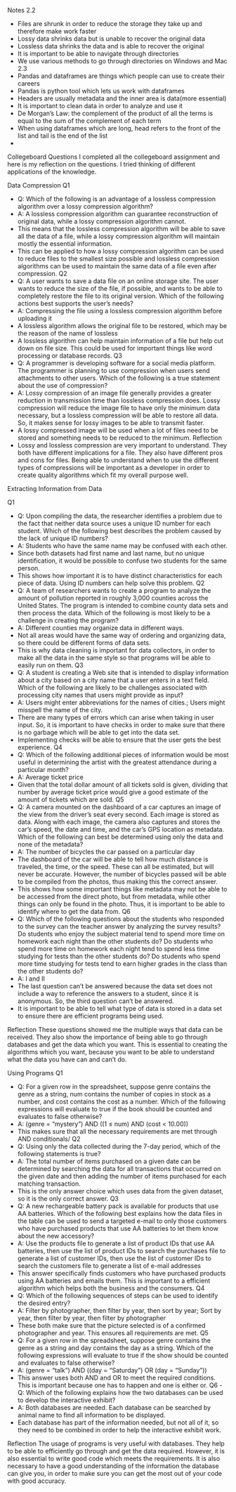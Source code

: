 Notes
2.2
- Files are shrunk in order to reduce the storage they take up and therefore make work faster
- Lossy data shrinks data but is unable to recover the original data
- Lossless data shrinks the data and is able to recover the original
- It is important to be able to navigate through directories
- We use various methods to go through directories on Windows and Mac
2.3
- Pandas and dataframes are things which people can use to create their careers
- Pandas is python tool which lets us work with dataframes
- Headers are usually metadata and the inner area is data(more essential)
- It is important to clean data in order to analyze and use it
- De Morgan’s Law: the complement of the product of all the terms is equal to the sum of the complement of each term
- When using dataframes which are long, head refers to the front of the list and tail is the end of the list
- 
Collegeboard Questions
I completed all the collegeboard assignment and here is my reflection on the questions. I tried thinking of different applications of the knowledge.

Data Compression
Q1
- Q: Which of the following is an advantage of a lossless compression algorithm over a lossy compression algorithm?
- A: A lossless compression algorithm can guarantee reconstruction of original data, while a lossy compression algorithm cannot.
- This means that the lossless compression algorithm will be able to save all the data of a file, while a lossy compression algorithm will maintain mostly the essential information.
- This can be applied to how a lossy compression algorithm can be used to reduce files to the smallest size possible and lossless compression algorithms can be used to maintain the same data of a file even after compression.
Q2
- Q: A user wants to save a data file on an online storage site. The user wants to reduce the size of the file, if possible, and wants to be able to completely restore the file to its original version. Which of the following actions best supports the user’s needs?
- A: Compressing the file using a lossless compression algorithm before uploading it
- A lossless algorithm allows the original file to be restored, which may be the reason of the name of lossless
- A lossless algorithm can help maintain information of a file but help cut down on file size. This could be used for important things like word processing or database records.
Q3
- Q: A programmer is developing software for a social media platform. The programmer is planning to use compression when users send attachments to other users. Which of the following is a true statement about the use of compression?
- A: Lossy compression of an image file generally provides a greater reduction in transmission time than lossless compression does.
Lossy compression will reduce the image file to have only the minimum data necessary, but a lossless compression will be able to restore all data. So, it makes sense for lossy images to be able to transmit faster.
- A lossy compressed image will be used when a lot of files need to be stored and something needs to be reduced to the minimum.
Reflection
- Lossy and lossless compression are very important to understand. They both have different implications for a file. They also have different pros and cons for files. Being able to understand when to use the different types of compressions will be important as a developer in order to create quality algorithms which fit my overall purpose well.

Extracting Information from Data

Q1
- Q: Upon compiling the data, the researcher identifies a problem due to the fact that neither data source uses a unique ID number for each student. Which of the following best describes the problem caused by the lack of unique ID numbers?
- A: Students who have the same name may be confused with each other.
- Since both datasets had first name and last name, but no unique identification, it would be possible to confuse two students for the same person.
- This shows how important it is to have distinct characteristics for each piece of data. Using ID numbers can help solve this problem.
Q2
- Q: A team of researchers wants to create a program to analyze the amount of pollution reported in roughly 3,000 counties across the United States. The program is intended to combine county data sets and then process the data. Which of the following is most likely to be a challenge in creating the program?
- A: Different counties may organize data in different ways.
- Not all areas would have the same way of ordering and organizing data, so there could be different forms of data sets.
- This is why data cleaning is important for data collectors, in order to make all the data in the same style so that programs will be able to easily run on them.
Q3
- Q: A student is creating a Web site that is intended to display information about a city based on a city name that a user enters in a text field. Which of the following are likely to be challenges associated with processing city names that users might provide as input?
- A: Users might enter abbreviations for the names of cities.; Users might misspell the name of the city.
- There are many types of errors which can arise when taking in user input. So, it is important to have checks in order to make sure that there is no garbage which will be able to get into the data set.
- Implementing checks will be able to ensure that the user gets the best experience.
Q4
- Q: Which of the following additional pieces of information would be most useful in determining the artist with the greatest attendance during a particular month?
- A: Average ticket price
- Given that the total dollar amount of all tickets sold is given, dividing that number by average ticket price would give a good estimate of the amount of tickets which are sold.
Q5
- Q: A camera mounted on the dashboard of a car captures an image of the view from the driver’s seat every second. Each image is stored as data. Along with each image, the camera also captures and stores the car’s speed, the date and time, and the car’s GPS location as metadata. Which of the following can best be determined using only the data and none of the metadata?
- A: The number of bicycles the car passed on a particular day
- The dashboard of the car will be able to tell how much distance is traveled, the time, or the speed. These can all be estimated, but will never be accurate. However, the number of bicycles passed will be able to be compiled from the photos, thus making this the correct answer.
- This shows how some important things like metadata may not be able to be accessed from the direct photo, but from metadata, while other things can only be found in the photo. Thus, it is important to be able to identify where to get the data from.
Q6
- Q: Which of the following questions about the students who responded to the survey can the teacher answer by analyzing the survey results? Do students who enjoy the subject material tend to spend more time on homework each night than the other students do? Do students who spend more time on homework each night tend to spend less time studying for tests than the other students do? Do students who spend more time studying for tests tend to earn higher grades in the class than the other students do?
- A: I and II
- The last question can’t be answered because the data set does not include a way to reference the answers to a student, since it is anonymous. So, the third question can’t be answered.
- It is important to be able to tell what type of data is stored in a data set to ensure there are efficient programs being used.

Reflection
These questions showed me the multiple ways that data can be received. They also show the importance of being able to go through databases and get the data which you want. This is essential to creating the algorithms which you want, because you want to be able to understand what the data you have can and can’t do.

Using Programs
Q1
- Q: For a given row in the spreadsheet, suppose genre contains the genre as a string, num contains the number of copies in stock as a number, and cost contains the cost as a number. Which of the following expressions will evaluate to true if the book should be counted and evaluates to false otherwise?
- A: (genre = “mystery”) AND ((1 ≤ num) AND (cost < 10.00))
- This makes sure that all the necessary requirements are met through AND conditionals/
Q2
- Q: Using only the data collected during the 7-day period, which of the following statements is true?
- A: The total number of items purchased on a given date can be determined by searching the data for all transactions that occurred on the given date and then adding the number of items purchased for each matching transaction.
- This is the only answer choice which uses data from the given dataset, so it is the only correct answer.
Q3
- Q: A new rechargeable battery pack is available for products that use AA batteries. Which of the following best explains how the data files in the table can be used to send a targeted e-mail to only those customers who have purchased products that use AA batteries to let them know about the new accessory?
- A: Use the products file to generate a list of product IDs that use AA batteries, then use the list of product IDs to search the purchases file to generate a list of customer IDs, then use the list of customer IDs to search the customers file to generate a list of e-mail addresses
- This answer specifically finds customers who have purchased products using AA batteries and emails them. This is important to a efficient algorithm which helps both the business and the consumers.
Q4
- Q: Which of the following sequences of steps can be used to identify the desired entry?
- A: Filter by photographer, then filter by year, then sort by year; Sort by year, then filter by year, then filter by photographer
- These both make sure that the picture selected is of a confirmed photographer and year. This ensures all requirements are met.
Q5
- Q: For a given row in the spreadsheet, suppose genre contains the genre as a string and day contains the day as a string. Which of the following expressions will evaluate to true if the show should be counted and evaluates to false otherwise?
- A: (genre = “talk”) AND ((day = “Saturday”) OR (day = “Sunday”))
- This answer uses both AND and OR to meet the required conditions. This is important because one has to happen and one is either or.
Q6
-Q: Which of the following explains how the two databases can be used to develop the interactive exhibit?
- A: Both databases are needed. Each database can be searched by animal name to find all information to be displayed.
- Each database has part of the information needed, but not all of it, so they need to be combined in order to help the interactive exhibit work.

Reflection
The usage of programs is very useful with databases. They help to be able to efficiently go through and get the data required. However, it is also essential to write good code which meets the requirements. It is also necessary to have a good understanding of the information the database can give you, in order to make sure you can get the most out of your code with good accuracy.
